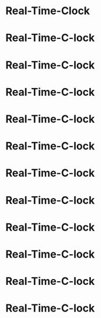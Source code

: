 # Real-Time-Clock
# Real-Time-C-lock
# Real-Time-C-lock
# Real-Time-C-lock
# Real-Time-C-lock
# Real-Time-C-lock
# Real-Time-C-lock
# Real-Time-C-lock
# Real-Time-C-lock
# Real-Time-C-lock
# Real-Time-C-lock
# Real-Time-C-lock
